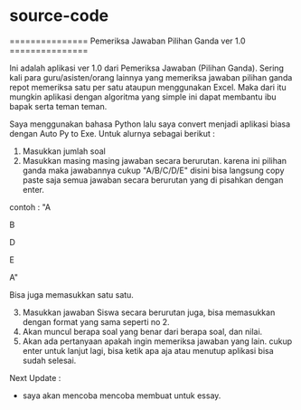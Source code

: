 # source-code

=============== Pemeriksa Jawaban Pilihan Ganda ver 1.0 ===============

Ini adalah aplikasi ver 1.0 dari Pemeriksa Jawaban (Pilihan Ganda).
Sering kali para guru/asisten/orang lainnya yang memeriksa jawaban pilihan ganda repot memeriksa satu per satu ataupun menggunakan Excel. Maka dari itu mungkin aplikasi dengan algoritma yang simple ini dapat membantu ibu bapak serta teman teman.

Saya menggunakan bahasa Python lalu saya convert menjadi aplikasi biasa dengan Auto Py to Exe. Untuk alurnya sebagai berikut :

1. Masukkan jumlah soal
2. Masukkan masing masing jawaban secara berurutan. karena ini pilihan ganda maka jawabannya cukup "A/B/C/D/E" disini bisa langsung copy paste saja semua jawaban secara berurutan yang di pisahkan dengan enter. 

contoh :
"A

 B
 
 D
 
 E
 
 A"
 
 Bisa juga memasukkan satu satu.

3. Masukkan jawaban Siswa secara berurutan juga, bisa memasukkan dengan format yang sama seperti no 2.
4. Akan muncul berapa soal yang benar dari berapa soal, dan nilai.
5. Akan ada pertanyaan apakah ingin memeriksa jawaban yang lain. cukup enter untuk lanjut lagi, bisa ketik apa aja atau menutup aplikasi bisa sudah selesai. 

Next Update :
- saya akan mencoba mencoba membuat untuk essay.

